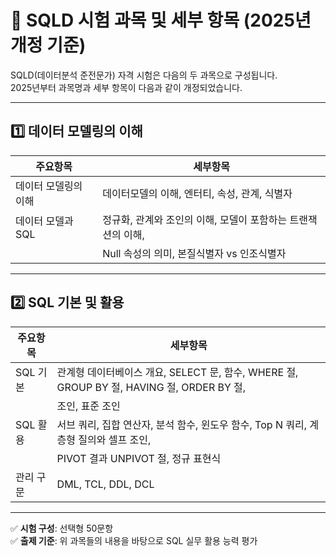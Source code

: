 # 📘 SQLD 시험 과목 및 세부 항목 (2025년 개정 기준)

SQLD(데이터분석 준전문가) 자격 시험은 다음의 두 과목으로 구성됩니다.  
2025년부터 과목명과 세부 항목이 다음과 같이 개정되었습니다.

---

## 1️⃣ 데이터 모델링의 이해

| 주요항목             | 세부항목                                                                 |
|----------------------|--------------------------------------------------------------------------|
| 데이터 모델링의 이해 | 데이터모델의 이해, 엔터티, 속성, 관계, 식별자                   |
| 데이터 모델과 SQL    | 정규화, 관계와 조인의 이해, 모델이 포함하는 트랜잭션의 이해,                    |
|                      | Null 속성의 의미, 본질식별자 vs 인조식별자                              |

---

## 2️⃣ SQL 기본 및 활용

| 주요항목  | 세부항목                                                                                   |
|-----------|----------------------------------------------------------------------------------------------|
| SQL 기본  | 관계형 데이터베이스 개요, SELECT 문, 함수, WHERE 절, GROUP BY 절, HAVING 절, ORDER BY 절,   |
|           | 조인, 표준 조인                                                                             |
| SQL 활용  | 서브 쿼리, 집합 연산자, 분석 함수, 윈도우 함수, Top N 쿼리, 계층형 질의와 셀프 조인,         |
|           | PIVOT 결과 UNPIVOT 절, 정규 표현식                                                          |
| 관리 구문 | DML, TCL, DDL, DCL                                                                           |

---

✅ **시험 구성**: 선택형 50문항  
✅ **출제 기준**: 위 과목들의 내용을 바탕으로 SQL 실무 활용 능력 평가
